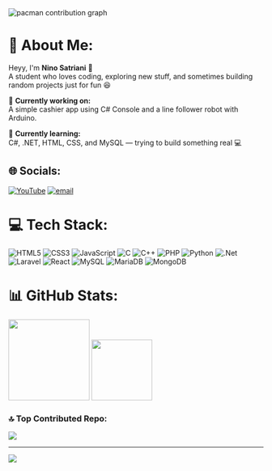 <picture>
  <source media="(prefers-color-scheme: dark)" srcset="https://raw.githubusercontent.com/maurodesouzak/maurodesouzak/output/pacman-contribution-graph-dark.svg">
  <source media="(prefers-color-scheme: light)" srcset="https://raw.githubusercontent.com/maurodesouzak/maurodesouzak/output/pacman-contribution-graph.svg">
  <img alt="pacman contribution graph" src="https://raw.githubusercontent.com/maurodesouzak/maurodesouzak/output/pacman-contribution-graph.svg">
</picture>

# 💫 About Me:
Heyy, I'm **Nino Satriani** 👋  
A student who loves coding, exploring new stuff, and sometimes building random projects just for fun 😆  

🔭 **Currently working on:**  
A simple cashier app using C# Console and a line follower robot with Arduino.  

🌱 **Currently learning:**  
C#, .NET, HTML, CSS, and MySQL — trying to build something real 💻  


## 🌐 Socials:
[![YouTube](https://img.shields.io/badge/YouTube-%23FF0000.svg?logo=YouTube&logoColor=white)](https://youtube.com/@ninostn) [![email](https://img.shields.io/badge/Email-D14836?logo=gmail&logoColor=white)](mailto:ninostrn@gmail.com) 


# 💻 Tech Stack:
![HTML5](https://img.shields.io/badge/html5-%23E34F26.svg?style=flat&logo=html5&logoColor=white) ![CSS3](https://img.shields.io/badge/css3-%231572B6.svg?style=flat&logo=css3&logoColor=white) ![JavaScript](https://img.shields.io/badge/javascript-%23323330.svg?style=flat&logo=javascript&logoColor=%23F7DF1E) ![C](https://img.shields.io/badge/c-%2300599C.svg?style=flat&logo=c&logoColor=white) ![C++](https://img.shields.io/badge/c++-%2300599C.svg?style=flat&logo=c%2B%2B&logoColor=white) ![PHP](https://img.shields.io/badge/php-%23777BB4.svg?style=flat&logo=php&logoColor=white) ![Python](https://img.shields.io/badge/python-3670A0?style=flat&logo=python&logoColor=ffdd54) ![.Net](https://img.shields.io/badge/.NET-5C2D91?style=flat&logo=.net&logoColor=white) ![Laravel](https://img.shields.io/badge/laravel-%23FF2D20.svg?style=flat&logo=laravel&logoColor=white) ![React](https://img.shields.io/badge/react-%2320232a.svg?style=flat&logo=react&logoColor=%2361DAFB) ![MySQL](https://img.shields.io/badge/mysql-4479A1.svg?style=flat&logo=mysql&logoColor=white) ![MariaDB](https://img.shields.io/badge/MariaDB-003545?style=flat&logo=mariadb&logoColor=white) ![MongoDB](https://img.shields.io/badge/MongoDB-%234ea94b.svg?style=flat&logo=mongodb&logoColor=white)


# 📊 GitHub Stats:
  <img src="https://github-readme-stats.vercel.app/api?username=ninostn&theme=chartreuse-dark&show_icons=true&hide_border=false&border_color=00ff66&include_all_commits=true&count_private=true" height="160px"/>
 <img src="https://github-readme-stats.vercel.app/api/top-langs/?username=ninostn&theme=chartreuse-dark&hide_border=false&border_color=00ff66&layout=compact" height="120px"/>


### 🔝 Top Contributed Repo:
  <img src="https://github-contributor-stats.vercel.app/api?username=ninostn&limit=5&theme=chartreuse-dark&border_color=00ff66&combine_all_yearly_contributions=true"/>
  
---

[![](https://visitcount.itsvg.in/api?id=ninostn&icon=0&color=00ff66)](https://visitcount.itsvg.in)

<!-- Proudly customized by Nino Satriani -->
